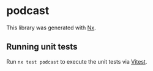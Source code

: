 # podcast

This library was generated with [Nx](https://nx.dev).

## Running unit tests

Run `nx test podcast` to execute the unit tests via [Vitest](https://vitest.dev/).
